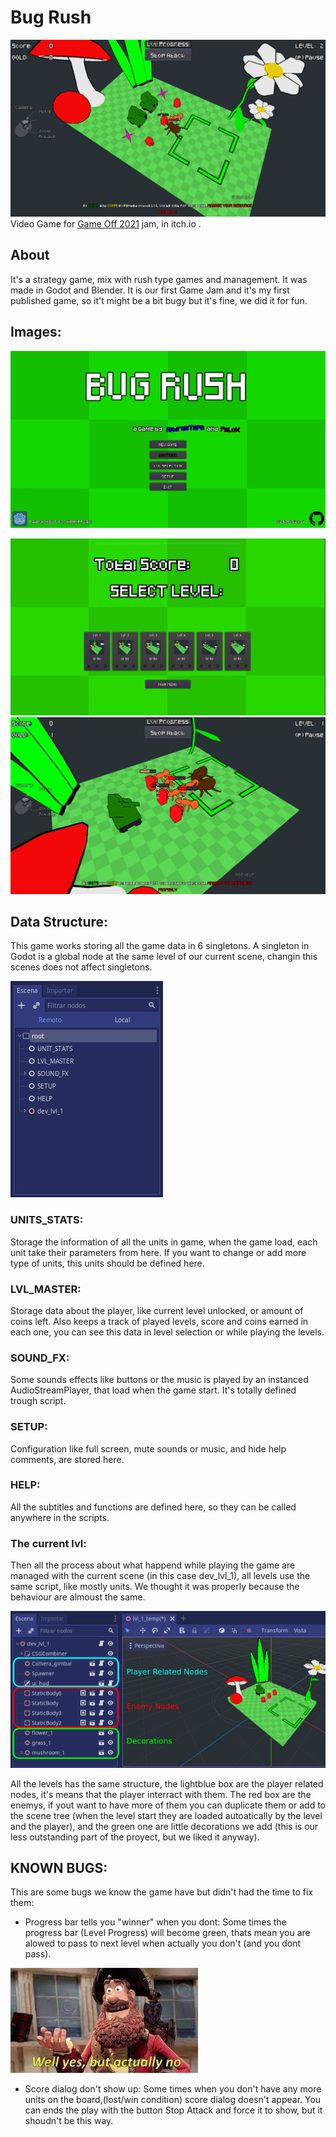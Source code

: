 # Bug Rush

![Game Play](https://github.com/andresTapari/bug_rush/blob/main/img/RNAvdG.png)
Video Game for [Game Off 2021](https://itch.io/jam/game-off-2021) jam, in itch.io . 

## About
It's a strategy game, mix with rush type games and management. It was made in Godot and Blender. It is our first Game Jam and it's my first published game, so it't might be a bit bugy but it's fine, we did it for fun.

## Images:
![Title Screen](https://github.com/andresTapari/bug_rush/blob/main/img/XVBRE3.png)

![Lvl_Selection](https://github.com/andresTapari/bug_rush/blob/main/img/owQpcQ.png)
![Game Play 2](https://github.com/andresTapari/bug_rush/blob/main/img/_tSYwX.png)

## Data Structure:
This game works storing all the game data in 6 singletons. A singleton in Godot is a global node at the same level of our current scene, changin this scenes does not affect singletons.

![DataStructer](https://github.com/andresTapari/bug_rush/blob/main/img/data_structure.png)

### UNITS_STATS:
Storage the information of all the units in game, when the game load, each unit take their parameters from here. If you want to change or add more type of units, this units should be defined here.

### LVL_MASTER:
Storage data about the player, like current level unlocked, or amount of coins left. Also keeps a track of played levels, score and coins earned in each one, you can see this data in level selection or while playing the levels.

### SOUND_FX:
Some sounds effects like buttons or the music is played by an instanced AudioStreamPlayer, that load when the game start. It's totally defined trough script.

### SETUP:
Configuration like full screen, mute sounds or music, and hide help comments, are stored here.

### HELP:
All the subtitles and functions are defined here, so they can be called anywhere in the scripts.

### The current lvl:
Then all the process about what happend while playing the game are managed with the current scene (in this case dev_lvl_1), all levels use the same script, like mostly units. We thought it was properly because the behaviour are almoust the same.

![level_structure](https://github.com/andresTapari/bug_rush/blob/main/img/lvl_structure.png?raw=true)

All the levels has the same structure, the lightblue box are the player related nodes, it's means that the player interract with them. The red box are the enemys, if yout want to have more of them you can duplicate them or add to the scene tree (when the level start they are loaded autoatically by the level and the player), and the green one are little decorations we add (this is our less outstanding part of the proyect, but we liked it anyway).

## KNOWN BUGS:
This are some bugs we know the game have but didn't had the time to fix them:
* Progress bar tells you "winner" when you dont: Some times the progress bar (Level Progress) will become green, thats mean you are alowed to pass to next level when actually you don't (and you dont pass).

![meme](https://github.com/andresTapari/bug_rush/blob/main/img/meme.jpeg)

* Score dialog don't show up: Some times when you don't have any more units on the board,(lost/win condition) score dialog doesn't appear. You can ends the play with the button Stop Attack and force it to show, but it shoudn't be this way.

